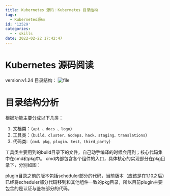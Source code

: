 ```yaml
---
title: Kubernetes 源码：Kubernetes 目录结构
tags:
  - Kubernetes源码
id: '12529'
categories:
  - - skills
date: 2022-02-22 17:42:47
---
```


# Kubernetes 源码阅读

version:v1.24 目录结构： ![file](https://www.52ynn.top/wp-content/uploads/2022/02/6214aa9a32e73.png)

# 目录结构分析

根据功能主要分成以下几类：

1.  文档类：（`api 、docs 、logo`）
2.  工具类：（`build、cluster、Godeps、hack、staging、translations`）
3.  代码类:（`cmd、pkg、plugin、test、third_party`）

工具类主要用到的build目录下的文件，自己动手编译的时候会用到；核心代码集中在cmd和pkg中。 cmd内部包含各个组件的入口，具体核心的实现部分在pkg目录下，分别如图：
<!--more-->
plugin目录之前的版本包括scheduler部分的代码，当前版本（应该是在1.10之后）已经将scheduler部分代码移到和其他组件一致的pkg目录，所以目前plugin主要包含的是认证与鉴权部分的代码。